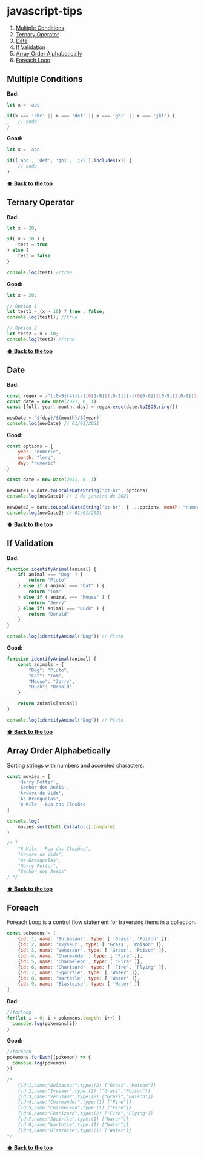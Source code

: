 # javascript-tips

1. [Multiple Conditions](#multiple-conditions)
2. [Ternary Operator](#ternary-operator)
3. [Date](#date)
4. [If Validation](#if-validation)
5. [Array Order Alphabetically](#array-order-alphabetically)
6. [Foreach Loop](#foreach)

## **Multiple Conditions**

**Bad:**

```javascript
let x = 'abc'

if(x === 'abc' || x === 'def' || x === 'ghi' || x === 'jkl') {
    // code
}
```

**Good:**

```javascript
let x = 'abc'

if(['abc', 'def', 'ghi', 'jkl'].includes(x)) {
    // code
}
```

**[⬆ Back to the top](#javascript-tips)**

## **Ternary Operator**

**Bad:**

```javascript
let x = 20;

if( x > 10 ) {
    test = true
} else {
    test = false
}

console.log(test) //true
```

**Good:**

```javascript
let x = 20;

// Option 1
let test1 = (x > 10) ? true : false;
console.log(test1); //true

// Option 2
let test2 = x > 10;
console.log(test2) //true
```

**[⬆ Back to the top](#javascript-tips)**

## **Date**

**Bad:**

```javascript
const regex = /^([0-9]{4})[-](0[1-9]|1[0-2])[-](0[0-9]|1[0-9]|2[0-9]|3[0-1])/
const date = new Date(2021, 0, 1)
const [full, year, month, day] = regex.exec(date.toISOString())

newDate = `${day}/${month}/${year}`
console.log(newDate) // 01/01/2021
```

**Good:**

```javascript
const options = {
    year: "numeric",
    month: "long",
    day: "numeric"
}

const date = new Date(2021, 0, 1)

newDate1 = date.toLocaleDateString("pt-br", options)
console.log(newDate1) // 1 de janeiro de 2021

newDate2 = date.toLocaleDateString("pt-br", { ...options, month: "numeric"})
console.log(newDate2) // 01/01/2021
```

**[⬆ Back to the top](#javascript-tips)**

## **If Validation**

**Bad:**

```javascript
function identifyAnimal(animal) {
    if( animal === "Dog" ) {
        return "Pluto"
    } else if ( animal === "Cat" ) {
        return "Tom"
    } else if ( animal === "Mouse" ) {
        return "Jerry"
    } else if( animal === "Duck" ) {
        return "Donald"
    }
}

console.log(identifyAnimal("Dog")) // Pluto
```

**Good:**

```javascript
function identifyAnimal(animal) {
    const animals = {
        "Dog": "Pluto",
        "Cat": "Tom",
        "Mouse": "Jerry",
        "Duck": "Donald"
    }

    return animals[animal]
}

console.log(identifyAnimal("Dog")) // Pluto
```

**[⬆ Back to the top](#javascript-tips)**

## **Array Order Alphabetically**
Sorting strings with numbers and accented characters.

```javascript
const movies = [
    'Harry Potter',
    'Senhor dos Anéis',
    'Árvore da Vida',
    'As Branquelas',
    '8 Mile - Rua das Ilusões'
]

console.log(
    movies.sort(Intl.Collator().compare)
)

/* [
    "8 Mile - Rua das Ilusões",
    "Árvore da Vida",
    "As Branquelas",
    "Harry Potter",
    "Senhor dos Anéis"
] */
```

**[⬆ Back to the top](#javascript-tips)**

## **Foreach**
Foreach Loop is a control flow statement for traversing items in a collection.

```javascript
const pokemons = [
    {id: 1, name: 'Bulbasaur', type: [ 'Grass', 'Poison' ]},
    {id: 2, name: 'Ivysaur', type: [ 'Grass', 'Poison' ]},
    {id: 3, name: 'Venusaur', type: [ 'Grass', 'Poison' ]},
    {id: 4, name: 'Charmander', type: [ 'Fire' ]},
    {id: 5, name: 'Charmeleon', type: [ 'Fire' ]},
    {id: 6, name: 'Charizard', type: [ 'Fire', 'Flying' ]},
    {id: 7, name: 'Squirtle', type: [ 'Water' ]},
    {id: 8, name: 'Wartotle', type: [ 'Water' ]},
    {id: 9, name: 'Blastoise', type: [ 'Water' ]}
]
```

**Bad:**

```javascript
//forLoop
for(let i = 0; i < pokemons.length; i++) {
  console.log(pokemons[i])
}
```

**Good:**
```javascript
//forEach
pokemons.forEach((pokemon) => {
  console.log(pokemon)
})

/*
    {id:1,name:"Bulbasaur",type:(2) ["Grass","Poison"]}
    {id:2,name:"Ivysaur",type:(2) ["Grass","Poison"]}
    {id:3,name:"Venusaur",type:(2) ["Grass","Poison"]}
    {id:4,name:"Charmander",type:(1) ["Fire"]}
    {id:5,name:"Charmeleon",type:(1) ["Fire"]}
    {id:6,name:"Charizard",type:(2) ["Fire","Flying"]}
    {id:7,name:"Squirtle",type:(1) ["Water"]}
    {id:8,name:"Wartotle",type:(1) ["Water"]}
    {id:9,name:"Blastoise",type:(1) ["Water"]}
*/
```

**[⬆ Back to the top](#javascript-tips)**